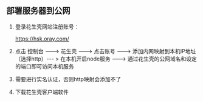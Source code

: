 ## 部署服务器到公网

1. 登录花生壳网站注册账号：

   https://hsk.oray.com/

2. 点击  控制台 --->  花生壳   --->   点击账号  --->   添加内网映射到本机IP地址（选择http）--- >  在本机开启node服务  --->   通过花生壳的公网域名和设定的端口即可访问本机服务

3. 需要进行实名认证，否则http映射会添加不了

4. 下载花生壳客户端软件
